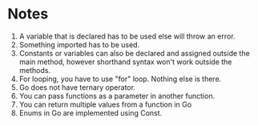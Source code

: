 # Notes
1. A variable that is declared has to be used else will throw an error.
2. Something imported has to be used.
3. Constants or variables can also be declared and assigned outside the main method, however shorthand syntax won't work outside the methods.
4. For looping, you have to use "for" loop. Nothing else is there.
5. Go does not have ternary operator.
6. You can pass functions as a parameter in another function.
7. You can return multiple values from a function in Go
8. Enums in Go are implemented using Const.
